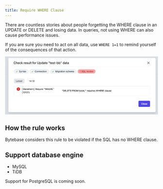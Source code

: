 ```yaml
---
title: Require WHERE Clause
---
```


There are countless stories about people forgetting the WHERE clause in an UPDATE or DELETE and losing data. In queries, not using WHERE can also cause performance issues.

If you are sure you need to act on all data, use `WHERE 1=1` to remind yourself of the consequences of that action.

![schema-review-query-where-require](/static/docs/schema-review-query-where-require.webp)

## How the rule works

Bytebase considers this rule to be violated if the SQL has no WHERE clause.

## Support database engine

- MySQL
- TiDB

Support for PostgreSQL is coming soon.
